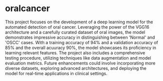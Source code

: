 # oralcancer


This project focuses on the development of a deep learning model for the automated detection of oral cancer. Leveraging the power of the VGG16 architecture and a carefully curated dataset of oral images, the model demonstrates impressive accuracy in distinguishing between 'Normal' and 'OSCC' cases. With a training accuracy of 94% and a validation accuracy of 85% and the overall acuuracy 90%, the model showcases its proficiency in learning relevant features. The project also includes a comprehensive testing procedure, utilizing techniques like data augmentation and model evaluation metrics. Future enhancements could involve incorporating more diverse datasets, exploring advanced architectures, and deploying the model for real-time applications in clinical settings.

